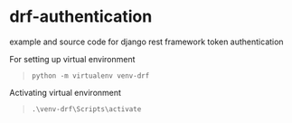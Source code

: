 # drf-authentication
example and source code for django rest framework token authentication


For setting up virtual environment

> `python -m virtualenv venv-drf`

Activating virtual environment

> `.\venv-drf\Scripts\activate`


